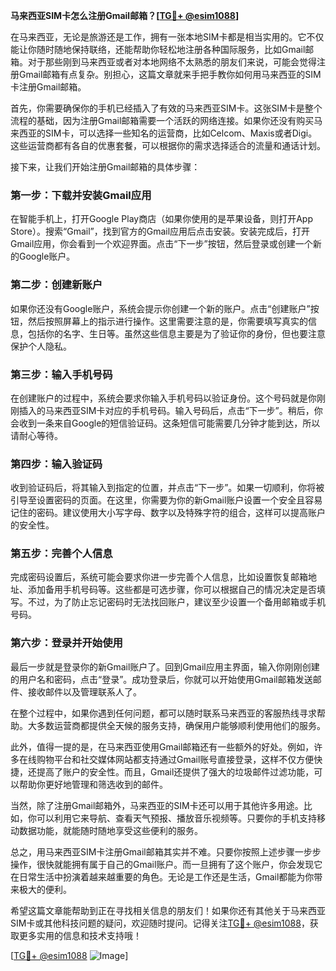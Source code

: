 **马来西亚SIM卡怎么注册Gmail邮箱？[[TG💪+ @esim1088](https://t.me/s/esim1088)]**

在马来西亚，无论是旅游还是工作，拥有一张本地SIM卡都是相当实用的。它不仅能让你随时随地保持联络，还能帮助你轻松地注册各种国际服务，比如Gmail邮箱。对于那些刚到马来西亚或者对本地网络不太熟悉的朋友们来说，可能会觉得注册Gmail邮箱有点复杂。别担心，这篇文章就来手把手教你如何用马来西亚的SIM卡注册Gmail邮箱。

首先，你需要确保你的手机已经插入了有效的马来西亚SIM卡。这张SIM卡是整个流程的基础，因为注册Gmail邮箱需要一个活跃的网络连接。如果你还没有购买马来西亚的SIM卡，可以选择一些知名的运营商，比如Celcom、Maxis或者Digi。这些运营商都有各自的优惠套餐，可以根据你的需求选择适合的流量和通话计划。

接下来，让我们开始注册Gmail邮箱的具体步骤：

### 第一步：下载并安装Gmail应用

在智能手机上，打开Google Play商店（如果你使用的是苹果设备，则打开App Store）。搜索“Gmail”，找到官方的Gmail应用后点击安装。安装完成后，打开Gmail应用，你会看到一个欢迎界面。点击“下一步”按钮，然后登录或创建一个新的Google账户。

### 第二步：创建新账户

如果你还没有Google账户，系统会提示你创建一个新的账户。点击“创建账户”按钮，然后按照屏幕上的指示进行操作。这里需要注意的是，你需要填写真实的信息，包括你的名字、生日等。虽然这些信息主要是为了验证你的身份，但也要注意保护个人隐私。

### 第三步：输入手机号码

在创建账户的过程中，系统会要求你输入手机号码以验证身份。这个号码就是你刚刚插入的马来西亚SIM卡对应的手机号码。输入号码后，点击“下一步”。稍后，你会收到一条来自Google的短信验证码。这条短信可能需要几分钟才能到达，所以请耐心等待。

### 第四步：输入验证码

收到验证码后，将其输入到指定的位置，并点击“下一步”。如果一切顺利，你将被引导至设置密码的页面。在这里，你需要为你的新Gmail账户设置一个安全且容易记住的密码。建议使用大小写字母、数字以及特殊字符的组合，这样可以提高账户的安全性。

### 第五步：完善个人信息

完成密码设置后，系统可能会要求你进一步完善个人信息，比如设置恢复邮箱地址、添加备用手机号码等。这些都是可选步骤，你可以根据自己的情况决定是否填写。不过，为了防止忘记密码时无法找回账户，建议至少设置一个备用邮箱或手机号码。

### 第六步：登录并开始使用

最后一步就是登录你的新Gmail账户了。回到Gmail应用主界面，输入你刚刚创建的用户名和密码，点击“登录”。成功登录后，你就可以开始使用Gmail邮箱发送邮件、接收邮件以及管理联系人了。

在整个过程中，如果你遇到任何问题，都可以随时联系马来西亚的客服热线寻求帮助。大多数运营商都提供全天候的服务支持，确保用户能够顺利使用他们的服务。

此外，值得一提的是，在马来西亚使用Gmail邮箱还有一些额外的好处。例如，许多在线购物平台和社交媒体网站都支持通过Gmail账号直接登录，这样不仅方便快捷，还提高了账户的安全性。而且，Gmail还提供了强大的垃圾邮件过滤功能，可以帮助你更好地管理和筛选收到的邮件。

当然，除了注册Gmail邮箱外，马来西亚的SIM卡还可以用于其他许多用途。比如，你可以利用它来导航、查看天气预报、播放音乐视频等。只要你的手机支持移动数据功能，就能随时随地享受这些便利的服务。

总之，用马来西亚SIM卡注册Gmail邮箱其实并不难。只要你按照上述步骤一步步操作，很快就能拥有属于自己的Gmail账户。而一旦拥有了这个账户，你会发现它在日常生活中扮演着越来越重要的角色。无论是工作还是生活，Gmail都能为你带来极大的便利。

希望这篇文章能帮助到正在寻找相关信息的朋友们！如果你还有其他关于马来西亚SIM卡或其他科技问题的疑问，欢迎随时提问。记得关注[TG💪+ @esim1088](https://t.me/s/esim1088)，获取更多实用的信息和技术支持哦！

[[TG💪+ @esim1088](https://t.me/s/esim1088) ![Image](https://i.postimg.cc/4NQfJmqS/Snipaste-2025-05-13-00-14-12.png)]
